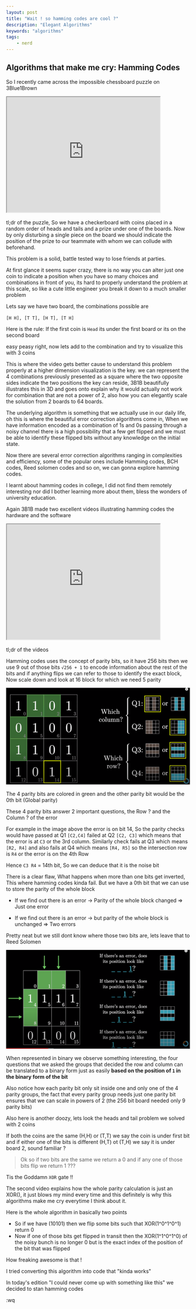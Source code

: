 ```yaml
---
layout: post
title: "Wait ! so hamming codes are cool ?"
description: "Elegant Algorithms"
keywords: "algorithms"
tags:
    - nerd
---
```


## Algorithms that make me cry: Hamming Codes


So I recently came across the impossible chessboard puzzle on 3Blue1Brown

<iframe width="420" height="315"
src="https://www.youtube.com/embed/wTJI_WuZSwE?autoplay=0&mute=1">
</iframe>

tl;dr of the puzzle, So we have a checkerboard with coins placed in a random order of heads and tails and a prize under one of the boards. Now by only disturbing a single piece on the board we should indicate the position of the prize to our teammate with whom we can collude with beforehand.

This problem is a solid, battle tested way to lose friends at parties.

At first glance it seems super crazy, there is no way you can alter just one coin to indicate a position when you have so many choices and combinations in front of you, its hard to properly understand the problem at this scale, so like a cute little engineer you break it down to a much smaller problem

Lets say we have two board, the combinations possible are 

`[H H], [T T], [H T], [T H]`

Here is the rule: If the first coin is `Head` its under the first board or its on the second board

easy peasy right, now lets add to the combination and try to visualize this with 3 coins

This is where the video gets better cause to understand this problem properly at a higher dimension visualization is the key. we can represent the 4 combinations previously presented as a square where the two opposite sides indicate the two positions the key can reside, 3B1B beautifully illustrates this in 3D and goes onto explain why it would actually not work for combination that are not a power of 2, also how you can elegantly scale the solution from 2 boards to 64 boards.

The underlying algorithm is something that we actually use in our daily life, oh this is where the beautiful error correction algorithms come in, When we have information encoded as a combination of 1s and 0s passing through a noisy channel there is a high possibility that a few get flipped and we must be able to identify these flipped bits without any knowledge on the initial state.

Now there are several error correction algorithms ranging in complexities and efficiency, some of the popular ones include Hamming codes, BCH codes, Reed solomen codes and so on, we can gonna explore hamming codes. 

I learnt about hamming codes in college, I did not find them remotely interesting nor did I bother learning more about them, bless the wonders of university education.

Again 3B1B made two excellent videos illustrating hamming codes the hardware and the software


<iframe width="420" height="315"
src="https://www.youtube.com/embed/X8jsijhllIA?autoplay=0&mute=1">
</iframe>

tl;dr of the videos

Hamming codes uses the concept of parity bits, so it have 256 bits then we use 9 out of those bits `√256 + 1` to encode information about the rest of the bits and if anything flips we can refer to those to identify the exact block, Now scale down and look at 16 block for which we need 5 parity 

![Ham](/img/in-post/hamming.png)


The 4 parity bits are colored in green and the other parity bit would be the 0th bit (Global parity)

These 4 parity bits answer 2 important questions, the Row ? and the Column ? of the error 

For example in the image above the error is on bit 14,
So the parity checks would have passed at Q1 `[C2,C4]` failed at Q2 `[C2, C3]` which means that the error is at `C3` or the 3rd column. Similarly check fails at Q3 which means `[R2, R4]` and also fails at Q4 which means `[R4, R5]` so the intersection row is `R4` or the error is on the 4th Row

Hence `C3 R4` = 14th bit, So we can deduce that it is the noise bit

There is a clear flaw, What happens when more than one bits get inverted, This where hamming codes kinda fail. But we have a 0th bit that we can use to store the parity of the whole block

- If we find out there is an error -> Parity of the whole block changed => Just one error

- If we find out there is an error -> but parity of the whole block is unchanged => Two errors

Pretty neat but we still dont know where those two bits are, lets leave that to Reed Solomen

![Ham](/img/in-post/hamming-1.png)

When represented in binary we observe something interesting, the four questions that we asked the groups that decided the row and column can be translated to a binary form just as easily **based on the position of `1` in the binary form of the bit**

Also notice how each parity bit only sit inside one and only one of the 4 parity groups, the fact that every parity group needs just one parity bit ensures that we can scale in powers of 2 (the 256 bit board needed only 9 parity bits)

Also here is another doozy, lets look the heads and tail problem we solved with 2 coins

If both the coins are the same (H,H) or (T,T) we say the coin is under first bit and if either one of the bits is different (H,T) ot (T,H) we say it is under board 2, sound familiar ? 

> Ok so if two bits are the same we return a 0 and if any one of those bits flip we return 1 ???

Tis the Goddamn `XOR` gate !!

The second video explains how the whole parity calculation is just an XOR(), it just blows my mind every time and this definitely is why this algorithms make me cry everytime I think about it.

Here is the whole algorithm in basically two points

- So if we have (10101) then we flip some bits such that XOR(1^0^1^0^1) return 0
- Now if one of those bits get flipped in transit then the XOR(1^1^0^1^0) of the noisy bunch is no longer 0 but is the exact index of the position of the bit that was flipped

How freaking awesome is that ! 

I tried converting this algorithm into code that "kinda works"


<style type="text/css">
  .gist {width:780px !important;}
  .gist-file
  .gist-data {max-height: 7020px; max-width: 780px;}
</style>

<script src="https://gist.github.com/Sangarshanan/217d800c7a2e11dc5d1137de40ba00f2.js"></script>

 
In today's edition "I could never come up with something like this" we decided to stan hamming codes

:wq
